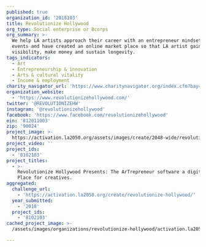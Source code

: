 ```yaml
---
published: true
organization_id: '2018103'
title: Revolutionize Hollywood
org_type: Social enterprise or Bcorps
org_summary: >-
  We help LA artists approach their career with an entrepreneur mindset, we host
  events and have created an online market place so that LA artist gain
  visibility, make money and sustain longevity.
tags_indicators:
  - Art
  - Entrepreneurship & innovation
  - Arts & cultural vitality
  - Income & employment
charity_navigator_url: 'https://www.charitynavigator.org/index.cfm?bay=search.profile&ein=812011003'
organization_website:
  - 'https://www.revolutionizehollywood.com/'
twitter: '@REVOLUTIONIZEHW'
instagram: '@revolutionizehollywood'
facebook: 'https://www.facebook.com/revolutionizehollywood'
ein: '812011003'
zip: '90024'
project_image: >-
  https://activation.la2050.org/assets/images/create/2048-wide/revolutionize-hollywood.jpg
project_video: ''
project_ids:
  - '8102103'
project_titles:
  - >-
    Revolutionize Hollywood Presents: The ArTrepreneur software a digital Market
    Place for creatives.
aggregated:
  challenge_url:
    - 'https://activation.la2050.org/create/revolutionize-hollywood/'
  year_submitted:
    - '2018'
  project_ids:
    - '8102103'
cached_project_image: >-
  /assets/images/organizations/revolutionize-hollywood/activation.la2050.org/assets/images/create/2048-wide/revolutionize-hollywood.jpg

---
```

